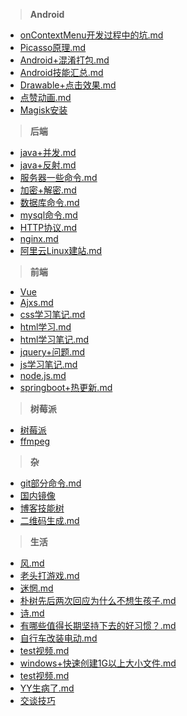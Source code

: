 > **Android**

* [onContextMenu开发过程中的坑.md](onContextMenu开发过程中的坑.md)
* [Picasso原理.md](Picasso原理.md)
* [Android+混淆打包.md](Android+混淆打包.md)
* [Android技能汇总.md](Android技能汇总.md)
* [Drawable+点击效果.md](Drawable+点击效果.md)
* [点赞动画.md](点赞动画.md)
* [Magisk安装](Magisk安装.md)

> **后端**

* [java+并发.md](java+并发.md)
* [java+反射.md](java+反射.md)
* [服务器一些命令.md](服务器一些命令.md)
* [加密+解密.md](加密+解密.md)
* [数据库命令.md](数据库命令.md)
* [mysql命令.md](mysql命令.md)
* [HTTP协议.md](HTTP协议.md)
* [nginx.md](nginx.md)
* [阿里云Linux建站.md](阿里云Linux建站.md)

> **前端**

* [Vue](Vue.md)
* [Ajxs.md](Ajxs.md)
* [css学习笔记.md](css学习笔记.md)
* [html学习.md](html学习.md)
* [html学习笔记.md](html学习笔记.md)
* [jquery+问题.md](jquery+问题.md)
* [js学习笔记.md](js学习笔记.md)
* [node.js.md](node.js.md)
* [springboot+热更新.md](springboot+热更新.md)

> **树莓派**

* [树莓派](树莓派.md)
* [ffmpeg](ffmpeg.md)

> **杂**

* [git部分命令.md](git部分命令.md)
* [国内镜像](国内镜像.md)
* [博客技能树](博客技能树.md)
* [二维码生成.md](二维码生成.md)

> **生活**

* [风.md](风.md)
* [老头打游戏.md](老头打游戏.md)
* [迷惘.md](迷惘.md)
* [朴树先后两次回应为什么不想生孩子.md](朴树先后两次回应为什么不想生孩子.md)
* [诗.md](诗.md)
* [有哪些值得长期坚持下去的好习惯？.md](有哪些值得长期坚持下去的好习惯？.md)
* [自行车改装电动.md](自行车改装电动.md)
* [test视频.md](test视频.md)
* [windows+快速创建1G以上大小文件.md](windows+快速创建1G以上大小文件.md)
* [test视频.md](test视频.md)
* [YY生病了.md](YY生病了.md)
* [交谈技巧](交谈技巧.md)